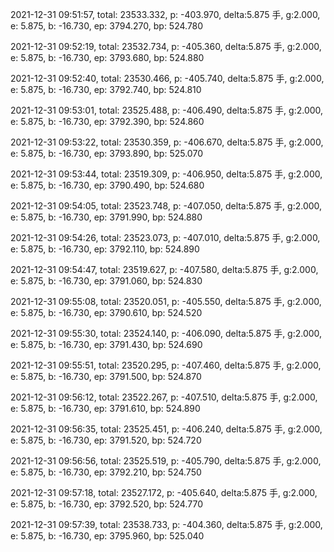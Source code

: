 2021-12-31 09:51:57, total: 23533.332, p: -403.970, delta:5.875 手, g:2.000, e: 5.875, b: -16.730, ep: 3794.270, bp: 524.780

2021-12-31 09:52:19, total: 23532.734, p: -405.360, delta:5.875 手, g:2.000, e: 5.875, b: -16.730, ep: 3793.680, bp: 524.880

2021-12-31 09:52:40, total: 23530.466, p: -405.740, delta:5.875 手, g:2.000, e: 5.875, b: -16.730, ep: 3792.740, bp: 524.810

2021-12-31 09:53:01, total: 23525.488, p: -406.490, delta:5.875 手, g:2.000, e: 5.875, b: -16.730, ep: 3792.390, bp: 524.860

2021-12-31 09:53:22, total: 23530.359, p: -406.670, delta:5.875 手, g:2.000, e: 5.875, b: -16.730, ep: 3793.890, bp: 525.070

2021-12-31 09:53:44, total: 23519.309, p: -406.950, delta:5.875 手, g:2.000, e: 5.875, b: -16.730, ep: 3790.490, bp: 524.680

2021-12-31 09:54:05, total: 23523.748, p: -407.050, delta:5.875 手, g:2.000, e: 5.875, b: -16.730, ep: 3791.990, bp: 524.880

2021-12-31 09:54:26, total: 23523.073, p: -407.010, delta:5.875 手, g:2.000, e: 5.875, b: -16.730, ep: 3792.110, bp: 524.890

2021-12-31 09:54:47, total: 23519.627, p: -407.580, delta:5.875 手, g:2.000, e: 5.875, b: -16.730, ep: 3791.060, bp: 524.830

2021-12-31 09:55:08, total: 23520.051, p: -405.550, delta:5.875 手, g:2.000, e: 5.875, b: -16.730, ep: 3790.610, bp: 524.520

2021-12-31 09:55:30, total: 23524.140, p: -406.090, delta:5.875 手, g:2.000, e: 5.875, b: -16.730, ep: 3791.430, bp: 524.690

2021-12-31 09:55:51, total: 23520.295, p: -407.460, delta:5.875 手, g:2.000, e: 5.875, b: -16.730, ep: 3791.500, bp: 524.870

2021-12-31 09:56:12, total: 23522.267, p: -407.510, delta:5.875 手, g:2.000, e: 5.875, b: -16.730, ep: 3791.610, bp: 524.890

2021-12-31 09:56:35, total: 23525.451, p: -406.240, delta:5.875 手, g:2.000, e: 5.875, b: -16.730, ep: 3791.520, bp: 524.720

2021-12-31 09:56:56, total: 23525.519, p: -405.790, delta:5.875 手, g:2.000, e: 5.875, b: -16.730, ep: 3792.210, bp: 524.750

2021-12-31 09:57:18, total: 23527.172, p: -405.640, delta:5.875 手, g:2.000, e: 5.875, b: -16.730, ep: 3792.520, bp: 524.770

2021-12-31 09:57:39, total: 23538.733, p: -404.360, delta:5.875 手, g:2.000, e: 5.875, b: -16.730, ep: 3795.960, bp: 525.040